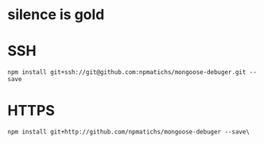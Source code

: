 # silence is gold

# SSH
```
npm install git+ssh://git@github.com:npmatichs/mongoose-debuger.git --save
```

# HTTPS

```
npm install git+http://github.com/npmatichs/mongoose-debuger --save\
```